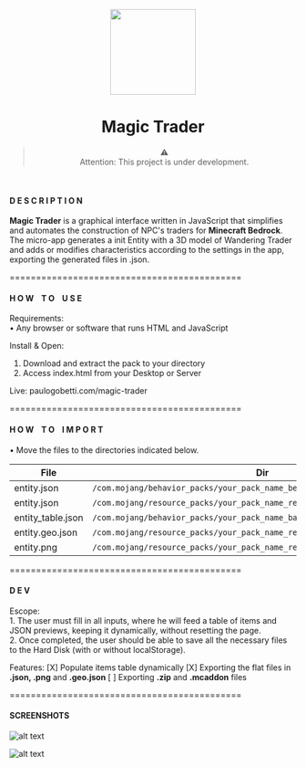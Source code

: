<p align="center">
<img width="150" src="https://raw.githubusercontent.com/paulogobetti/mc-bedrock-custom-trader-generator/main/img/minecraft-logo.png"></p>
<h1 align="center">Magic Trader</h1>

><div align="center">⚠️
><div align="center">Attention: This project is under development.
<br>
<h4>D E S C R I P T I O N</h4>

**Magic Trader** is a graphical interface written in JavaScript that simplifies and automates the construction of NPC's traders for **Minecraft Bedrock**.
The micro-app generates a init Entity with a 3D model of Wandering Trader and adds or modifies characteristics according to the settings in the app, exporting the generated files in .json.

============================================
<h4>H O W&nbsp&nbsp&nbsp&nbspT O&nbsp&nbsp&nbsp&nbspU S E</h4>
Requirements:<br>
• Any browser or software that runs HTML and JavaScript

Install & Open:
1. Download and extract the pack to your directory
2. Access index.html from your Desktop or Server

Live:
paulogobetti.com/magic-trader

============================================
<h4>H O W&nbsp&nbsp&nbsp&nbspT O&nbsp&nbsp&nbsp&nbspI M P O R T</h4>
• Move the files to the directories indicated below.

|   File             |Dir                          
|---------------------------|-------------------------------
|entity.json|`/com.mojang/behavior_packs/your_pack_name_behavior/entities/`|
|entity.json|`/com.mojang/resource_packs/your_pack_name_resources/entity/`|
|entity_table.json|`/com.mojang/behavior_packs/your_pack_name_bahavior/trading/economy_trades`|
|entity.geo.json|`/com.mojang/resource_packs/your_pack_name_resource/models/entity`|
|entity.png|`/com.mojang/resource_packs/your_pack_name_resource/textures/entity`|

============================================

<h4>D E V</h4>
Escope:<br>
1. The user must fill in all inputs, where he will feed a table of items and JSON previews, keeping it dynamically, without resetting the page.<br>
2. Once completed, the user should be able to save all the necessary files to the Hard Disk (with or without localStorage).

Features:
[X] Populate items table dynamically
[X] Exporting the flat files in **.json, .png** and **.geo.json**
[ ] Exporting **.zip** and **.mcaddon** files

============================================

<h4>SCREENSHOTS</h4>

![alt text](https://nxsagencia.com/files/magic-trader-screenshot.png)

![alt text](https://nxsagencia.com/files/magic-trader-screenshot-npc.png)